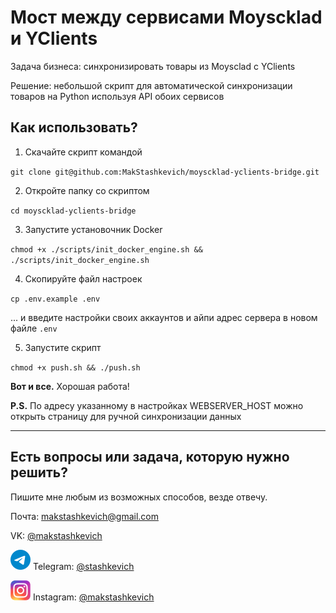 # Мост между сервисами Moyscklad и YClients

Задача бизнеса: синхронизировать товары из Moysclad с YClients

Решение: небольшой скрипт для автоматической синхронизации товаров на Python используя API обоих сервисов

## Как использовать?

1. Скачайте скрипт командой

`git clone git@github.com:MakStashkevich/moyscklad-yclients-bridge.git`

2. Откройте папку со скриптом

`cd moyscklad-yclients-bridge`

3. Запустите установочник Docker

`chmod +x ./scripts/init_docker_engine.sh && ./scripts/init_docker_engine.sh`

4. Скопируйте файл настроек

`cp .env.example .env`

... и введите настройки своих аккаунтов и айпи адрес сервера в новом файле `.env`

5. Запустите скрипт

`chmod +x push.sh && ./push.sh`

<b>Вот и все.</b> Хорошая работа!

<b>P.S.</b> По адресу указанному в настройках WEBSERVER_HOST можно открыть страницу для ручной синхронизации данных

---

## Есть вопросы или задача, которую нужно решить?

Пишите мне любым из возможных способов, везде отвечу.

Почта: makstashkevich@gmail.com

VK: [@makstashkevich](https://vk.me/makstashkevich)

![small-filled-telegram](https://raw.githubusercontent.com/CLorant/readme-social-icons/main/small/filled/telegram.svg) Telegram: [@stashkevich](https://t.me/stashkevich)

![small-filled-instagram](https://raw.githubusercontent.com/CLorant/readme-social-icons/main/small/filled/instagram.svg) Instagram: [@makstashkevich](https://instagram.com/makstashkevich)